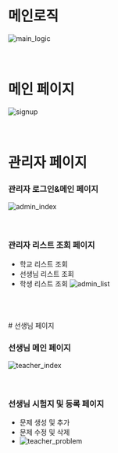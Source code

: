 # 메인로직
![main_logic](https://user-images.githubusercontent.com/84568097/187846217-3c4344cd-b911-4829-8781-4495b7d94551.PNG)
<br/>
<br/>
<br/>
# 메인 페이지

![signup](https://user-images.githubusercontent.com/84568097/187846630-ae683cd8-acff-4239-bad9-6a90985d569e.PNG)
<br/>
<br/>
<br/>
# 관리자 페이지

### 관리자 로그인&메인 페이지
![admin_index](https://user-images.githubusercontent.com/84568097/187846854-3c02ac6e-2aa3-4a33-8ece-6b49e11e561c.PNG)
<br/>
<br/>
<br/>

### 관리자 리스트 조회 페이지
* 학교 리스트 조회
* 선생님 리스트 조회
* 학생 리스트 조회
![admin_list](https://user-images.githubusercontent.com/84568097/187847055-38ad558f-b9ff-492f-b18e-a53419631821.PNG)

<br/>
<br/>
<br/>
# 선생님 페이지

### 선생님 메인 페이지
![teacher_index](https://user-images.githubusercontent.com/84568097/187847708-ce87b432-c09e-4029-b3af-960ff320219f.PNG)
<br/>
<br/>
<br/>
### 선생님 시험지 및 등록 페이지
* 문제 생성 및 추가
* 문제 수정 및 삭제
* ![teacher_problem](https://user-images.githubusercontent.com/84568097/187847929-32c5eb85-a7e4-4184-874e-873ae94f25f8.PNG)
<br/>
<br/>
<br/>

